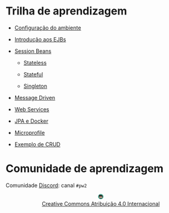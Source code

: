 # Trilha de aprendizagem

* [Configuração do ambiente](topicos/ambiente/ambiente.md)

* [Introdução aos EJBs](topicos/introducaoEJB/introducao.md)

* [Session Beans](topicos/sessionbeans/sessionbeans.md)

    * [Stateless](topicos/stateless/stateless.md)

    * [Stateful](topicos/stateful/stateful.md)

    * [Singleton](topicos/singleton/singleton.md)

* [Message Driven](topicos/mdb/mdb.md)

* [Web Services](topicos/webservices/webservices.md)

* [JPA e Docker](topicos/jpa/jpa.md)

* [Microprofile](https://rodrigoprestesmachado.github.io/pw2/)

* [Exemplo de CRUD](tutorials/crudws.md)

# Comunidade de aprendizagem

Comunidade [Discord](https://discord.com/invite/C29cqvm): canal `#pw2`

<center>
<a href="https://rpmhub.dev" target="blanck"><img src="imgs/logo.png" alt="Rodrigo Prestes Machado" width="3%" height="3%" border=0 style="border:0; text-decoration:none; outline:none"></a><br/>
<a rel="license" href="http://creativecommons.org/licenses/by/4.0/">Creative Commons Atribuição 4.0 Internacional</a>
</center>